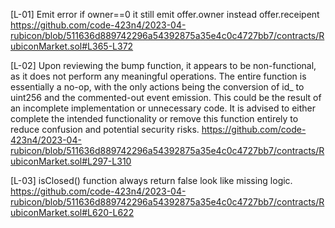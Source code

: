 [L-01] Emit error if owner==0 it still emit offer.owner instead offer.receipent 
https://github.com/code-423n4/2023-04-rubicon/blob/511636d889742296a54392875a35e4c0c4727bb7/contracts/RubiconMarket.sol#L365-L372


[L-02] Upon reviewing the bump function, it appears to be non-functional, as it does not perform any meaningful operations. The entire function is essentially a no-op, with the only actions being the conversion of id_ to uint256 and the commented-out event emission. This could be the result of an incomplete implementation or unnecessary code. It is advised to either complete the intended functionality or remove this function entirely to reduce confusion and potential security risks.
https://github.com/code-423n4/2023-04-rubicon/blob/511636d889742296a54392875a35e4c0c4727bb7/contracts/RubiconMarket.sol#L297-L310

[L-03] isClosed() function always return false look like missing logic.
https://github.com/code-423n4/2023-04-rubicon/blob/511636d889742296a54392875a35e4c0c4727bb7/contracts/RubiconMarket.sol#L620-L622